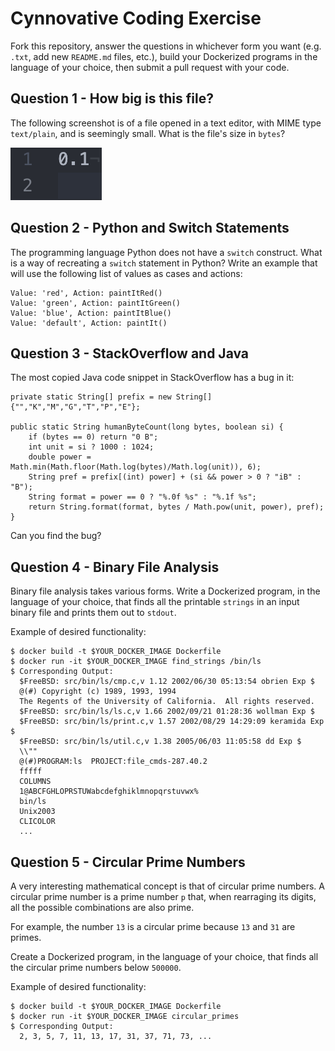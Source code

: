# Cynnovative Coding Exercise

Fork this repository, answer the questions in whichever form you want (e.g. `.txt`, add new `README.md` files, etc.), build your Dockerized programs in the language of your choice, then submit a pull request with your code.

## Question 1 - How big is this file?

The following screenshot is of a file opened in a text editor, with MIME  type `text/plain`, and is seemingly small. What is the file's size in `bytes`?

![alt text](how-big-is-this-file.png)

## Question 2 - Python and Switch Statements

The programming language Python does not have a `switch` construct. What is a way of recreating a `switch` statement in Python? Write an example that will use the following list of values as cases and actions:

```
Value: 'red', Action: paintItRed()
Value: 'green', Action: paintItGreen()
Value: 'blue', Action: paintItBlue()
Value: 'default', Action: paintIt()
```

## Question 3 - StackOverflow and Java

The most copied Java code snippet in StackOverflow has a bug in it:

```
private static String[] prefix = new String[] {"","K","M","G","T","P","E"};

public static String humanByteCount(long bytes, boolean si) {
    if (bytes == 0) return "0 B";
    int unit = si ? 1000 : 1024;
    double power = Math.min(Math.floor(Math.log(bytes)/Math.log(unit)), 6);
    String pref = prefix[(int) power] + (si && power > 0 ? "iB" : "B");
    String format = power == 0 ? "%.0f %s" : "%.1f %s";
    return String.format(format, bytes / Math.pow(unit, power), pref);
}
```

Can you find the bug?

## Question 4 - Binary File Analysis

Binary file analysis takes various forms. Write a Dockerized program, in the language of your choice, that finds all the printable `strings` in an input binary file and prints them out to `stdout`.

Example of desired functionality:

```
$ docker build -t $YOUR_DOCKER_IMAGE Dockerfile
$ docker run -it $YOUR_DOCKER_IMAGE find_strings /bin/ls
$ Corresponding Output:
  $FreeBSD: src/bin/ls/cmp.c,v 1.12 2002/06/30 05:13:54 obrien Exp $
  @(#) Copyright (c) 1989, 1993, 1994
  The Regents of the University of California.  All rights reserved.
  $FreeBSD: src/bin/ls/ls.c,v 1.66 2002/09/21 01:28:36 wollman Exp $
  $FreeBSD: src/bin/ls/print.c,v 1.57 2002/08/29 14:29:09 keramida Exp $
  $FreeBSD: src/bin/ls/util.c,v 1.38 2005/06/03 11:05:58 dd Exp $
  \\""
  @(#)PROGRAM:ls  PROJECT:file_cmds-287.40.2
  fffff
  COLUMNS
  1@ABCFGHLOPRSTUWabcdefghiklmnopqrstuvwx%
  bin/ls
  Unix2003
  CLICOLOR
  ...
```

## Question 5 - Circular Prime Numbers

A very interesting mathematical concept is that of circular prime numbers. A circular prime number is a prime number `p` that, when rearraging its digits, all the possible combinations are also prime.

For example, the number `13` is a circular prime because `13` and `31` are primes.

Create a Dockerized program, in the language of your choice, that finds all the circular prime numbers below `500000`.

Example of desired functionality:

```
$ docker build -t $YOUR_DOCKER_IMAGE Dockerfile
$ docker run -it $YOUR_DOCKER_IMAGE circular_primes
$ Corresponding Output:
  2, 3, 5, 7, 11, 13, 17, 31, 37, 71, 73, ...
```
